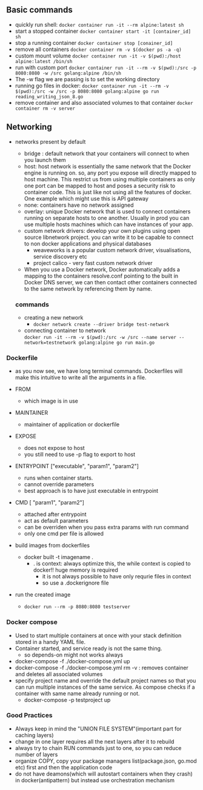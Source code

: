 ## Basic commands
- quickly run shell: `docker container run -it --rm alpine:latest sh`
- start a stopped container `docker container start -it [container_id] sh`
- stop a running container `docker container stop [conainer_id]`
- remove all containers `docker container rm -v $(docker ps -a -q)`
- custom mount volume `docker container run -it -v $(pwd):/host alpine:latest /bin/sh`
- run with custom port `docker container run -it --rm -v $(pwd):/src -p 8080:8080 -w /src golang:alpine /bin/sh`
- The -w flag we are passing is to set the working directory
- running go files in docker:  `docker container run -it --rm -v $(pwd):/src -w /src -p 8080:8080 golang:alpine go run reading_writing_json_8.go`
- remove container and also associated volumes to that container `docker container rm -v server`

## Networking
- networks present by default
	- bridge :  default network that your containers will connect to when you launch them
	- host:  host network is essentially the same network that the Docker engine is running on. so, any port you expose will directly mapped to host machine. This restrict us from using multiple containers as only one port can be mapped to host and poses a security risk to container code. This is just like not using all the features of docker. One example which might use this is API gateway
	- none: containers have no network assigned
	- overlay:  unique Docker network that is used to connect containers running on separate hosts to one another. Usually in prod you can use multiple hosts machines which can have instances of your app.
	- custom network drivers: develop your own plugins  using open source libnetwork project. you can write it to be capable to connect to non docker applications and physical databases
		- weaveworks is a popular custom network driver, visualisations, service discovery etc
		- project calico - very fast custom network driver
	-  When you use a Docker network, Docker automatically adds a mapping to the containers resolve.conf pointing to the built in Docker DNS server, we can then contact other containers connected to the same network by referencing them by name.
	
	### commands
	- creating a new network
		- `docker network create --driver bridge test-network`
	- connecting container to network	
		`docker run -it --rm -v $(pwd):/src -w /src --name server --network=testnetwork golang:alpine go run main.go`
		
### Dockerfile
- as you now see, we have long terminal commands. Dockerfiles will make this intuitive to write all the arguments in a file.
- FROM
	- which image is in use
- MAINTAINER
	- maintainer of application or dockerfile
- EXPOSE
	- does not expose to host
	- you still need to use -p flag to export to host
- ENTRYPOINT ["executable", "param1", "param2"] 
	- runs when container starts.
	- cannot override parameters
	- best approach is to have just executable in entrypoint
- CMD [ "param1", "param2"]
	- attached after entrypoint
	- act as default parameters
	- can be overriden when you pass extra params with run command
	- only one cmd per file is allowed

- build images from dockerfiles
	- docker built -t imagename .
		- . is context: always optimize this, the while context is copied to docker!! huge memory is required
			- it is not always possible to have only requrie files in context
			- so use a .dockerignore file
- run the created image
	- `docker run --rm -p 8080:8080 testserver`

### Docker compose
 - Used to start multiple containers at once with your stack definition stored in a handy YAML file.
 - Container started, and service ready is not the same thing.
	 - so depends-on might not works always
 - docker-compose -f ./docker-compose.yml up
 - docker-compose -f ./docker-compose.yml rm -v : removes container and deletes all associated volumes
 - specify project name and override the default project names so that you can run multiple instances of the same service. As compose checks if a container with same name already running or not.
	 - docker-compose -p testproject up

### Good Practices
- Always keep in mind the "UNION FILE SYSTEM"(important part for caching layers)
- change in one layer requires all the next layers after it to rebuild
- always try to chain RUN commands just to one, so you can reduce number of layers
- organize COPY, copy your package managers list(package.json, go.mod etc) first and then the application code
- do not have deamons(which will autostart containers when they crash) in docker(antipattern) but instead use orchestration mechanism